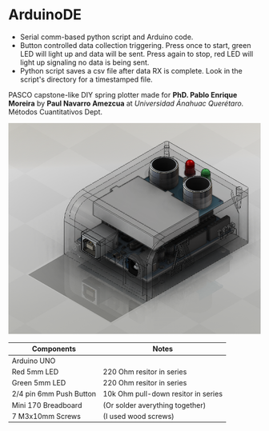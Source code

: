# ArduinoDE

- Serial comm-based python script and Arduino code. 
- Button controlled data collection triggering. Press once to start, green LED will light up and data will be sent. Press again to stop, red LED will light up signaling no data is being sent.
- Python script saves a csv file after data RX is complete. Look in the script's directory for a timestamped file.


PASCO capstone-like DIY spring plotter made for **PhD. Pablo Enrique Moreira** 
by **Paul Navarro Amezcua**
at *Universidad Ánahuac Querétaro.* 
    Métodos Cuantitativos Dept.


![](https://raw.githubusercontent.com/eyebrowdogs/ArduinoDE/main/docs/ensamble%203.PNG)


| Components  | Notes |
| ------------- | ------------- |
| Arduino UNO  |  |
| Red 5mm LED  | 220 Ohm resitor in series  |
| Green 5mm LED | 220 Ohm resitor in series  |
| 2/4 pin 6mm Push Button | 10k Ohm pull-down resitor in series  |
| Mini 170 Breadboard | (Or solder averything together)  |
| 7 M3x10mm Screws  | (I used wood screws) |
